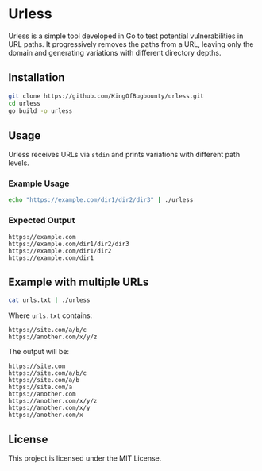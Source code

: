 # Urless

Urless is a simple tool developed in Go to test potential vulnerabilities in URL paths. It progressively removes the paths from a URL, leaving only the domain and generating variations with different directory depths.

## Installation

```bash
git clone https://github.com/KingOfBugbounty/urless.git
cd urless
go build -o urless
```

## Usage

Urless receives URLs via `stdin` and prints variations with different path levels.

### Example Usage

```bash
echo "https://example.com/dir1/dir2/dir3" | ./urless
```

### Expected Output

```
https://example.com
https://example.com/dir1/dir2/dir3
https://example.com/dir1/dir2
https://example.com/dir1
```

## Example with multiple URLs

```bash
cat urls.txt | ./urless
```

Where `urls.txt` contains:
```
https://site.com/a/b/c
https://another.com/x/y/z
```

The output will be:
```
https://site.com
https://site.com/a/b/c
https://site.com/a/b
https://site.com/a
https://another.com
https://another.com/x/y/z
https://another.com/x/y
https://another.com/x
```

## License

This project is licensed under the MIT License.
